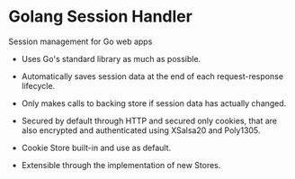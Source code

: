 # Golang Session Handler

Session management for Go web apps

* Uses Go's standard library as much as possible.

* Automatically saves session data at the end of each request-response lifecycle.

* Only makes calls to backing store if session data has actually changed.

* Secured by default through HTTP and secured only cookies, that are also encrypted and authenticated using XSalsa20 and Poly1305.

* Cookie Store built-in and use as default.

* Extensible through the implementation of new Stores.
